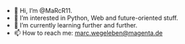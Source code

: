 - 👋 Hi, I’m @MaRcR11.
- 👀 I’m interested in Python, Web and future-oriented stuff.
- 🌱 I’m currently learning further and further.
- 📫 How to reach me: marc.wegeleben@magenta.de

<!---
MaRcR11/MaRcR11 is a ✨ special ✨ repository because its `README.md` (this file) appears on your GitHub profile.
You can click the Preview link to take a look at your changes.
--->
